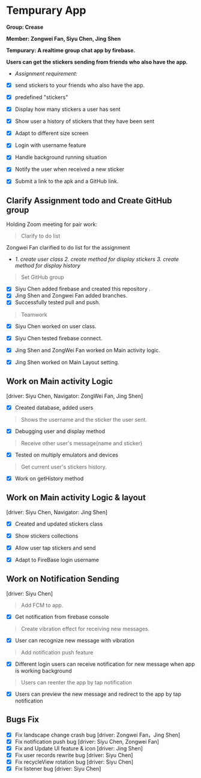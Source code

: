 # Tempurary App

**Group: Crease**

**Member: Zongwei Fan, Siyu Chen, Jing Shen**

**Tempurary: A realtime group chat app by firebase.**

**Users can get the stickers sending from friends who also have the app.**

- *Assignment requirement:*
- [x] send stickers to your friends who also have the app. 
- [x] predefined "stickers"
- [x] Display how many stickers a user has sent
- [x] Show user a history of stickers that they have been sent
- [x] Adapt to different size screen
- [x] Login with username feature
- [x] Handle background running situation
- [x] Notify the user when received a new sticker
- [x] Submit a link to the apk and a GitHub link. 


## Clarify Assignment todo and Create GitHub group

Holding Zoom meeting for pair work:

> Clarify to do list

Zongwei Fan clarified to do list for the assignment
- *1. create user class 2. create method for display stickers 3. create method for display history* 
> Set GitHub group  
- [x] Siyu Chen added firebase and created this repository .  
- [x] Jing Shen and Zongwei Fan added branches.  
- [x] Successfully tested pull and push.  
> Teamwork  
- [x] Siyu Chen worked on user class.  
- [x] Siyu Chen tested firebase connect.  
- [x] Jing Shen and ZongWei Fan worked on Main activity logic.   
- [x] Jing Shen worked on Main Layout setting.  


## Work on Main activity Logic
[driver: Siyu Chen, Navigator: ZongWei Fan, Jing Shen]

- [x] Created database, added users
> Shows the username and the sticker the user sent.
- [x] Debugging user and display method  
> Receive other user's message(name and sticker)
- [x] Tested on multiply emulators and devices 
> Get current user's stickers history.
- [x] Work on getHistory method  


## Work on Main activity Logic & layout
[driver: Siyu Chen, Navigator: Jing Shen]
- [x] Created and updated stickers class
- [x] Show stickers collections
- [x] Allow user tap stickers and send 
- [x] Adapt to FireBase login username


## Work on Notification Sending  
[driver: Siyu Chen]  
> Add FCM to app.
- [x] Get notification from firebase console
> Create vibration effect for receiving new messages.
- [x] User can recognize new message with vibration
> Add notification push feature
- [x] Different login users can receive notification for new message when app is working background
> Users can reenter the app by tap notification
- [x] Users can preview the new message and redirect to the app by tap notification


## Bugs Fix
- [x] Fix landscape change crash bug [driver: Zongwei Fan，Jing Shen]
- [x] Fix notification push bug [driver: Siyu Chen, Zongwei Fan]
- [x] Fix and Update UI feature & icon [driver: Jing Shen]
- [x] Fix user records rewrite bug [driver: Siyu Chen]
- [x] Fix recycleView rotation bug [driver: Siyu Chen]
- [x] Fix listener bug [driver: Siyu Chen]
